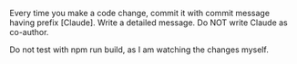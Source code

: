 Every time you make a code change, commit it with commit message having prefix [Claude]. Write a detailed message. Do NOT write Claude as co-author.

Do not test with npm run build, as I am watching the changes myself.
